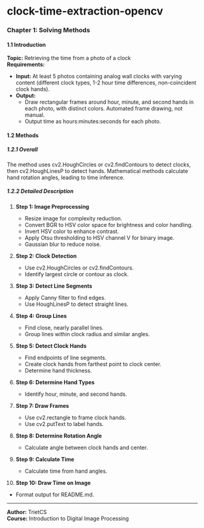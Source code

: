 # clock-time-extraction-opencv
### Chapter 1: Solving Methods
#### 1.1 Introduction
**Topic:** Retrieving the time from a photo of a clock  
**Requirements:**  
- **Input:** At least 5 photos containing analog wall clocks with varying content (different clock types, 1-2 hour time differences, non-coincident clock hands).  
- **Output:**  
  - Draw rectangular frames around hour, minute, and second hands in each photo, with distinct colors. Automated frame drawing, not manual.  
  - Output time as hours:minutes:seconds for each photo.

#### 1.2 Methods
##### 1.2.1 Overall
The method uses cv2.HoughCircles or cv2.findContours to detect clocks, then cv2.HoughLinesP to detect hands. Mathematical methods calculate hand rotation angles, leading to time inference.

##### 1.2.2 Detailed Description
1. **Step 1: Image Preprocessing**
   - Resize image for complexity reduction.
   - Convert BGR to HSV color space for brightness and color handling.
   - Invert HSV color to enhance contrast.
   - Apply Otsu thresholding to HSV channel V for binary image.
   - Gaussian blur to reduce noise.

2. **Step 2: Clock Detection**
   - Use cv2.HoughCircles or cv2.findContours.
   - Identify largest circle or contour as clock.

3. **Step 3: Detect Line Segments**
   - Apply Canny filter to find edges.
   - Use HoughLinesP to detect straight lines.

4. **Step 4: Group Lines**
   - Find close, nearly parallel lines.
   - Group lines within clock radius and similar angles.

5. **Step 5: Detect Clock Hands**
   - Find endpoints of line segments.
   - Create clock hands from farthest point to clock center.
   - Determine hand thickness.

6. **Step 6: Determine Hand Types**
   - Identify hour, minute, and second hands.

7. **Step 7: Draw Frames**
   - Use cv2.rectangle to frame clock hands.
   - Use cv2.putText to label hands.

8. **Step 8: Determine Rotation Angle**
   - Calculate angle between clock hands and center.

9. **Step 9: Calculate Time**
   - Calculate time from hand angles.

10. **Step 10: Draw Time on Image**
   - Format output for README.md.

---
**Author:** TrietCS  
**Course:** Introduction to Digital Image Processing
